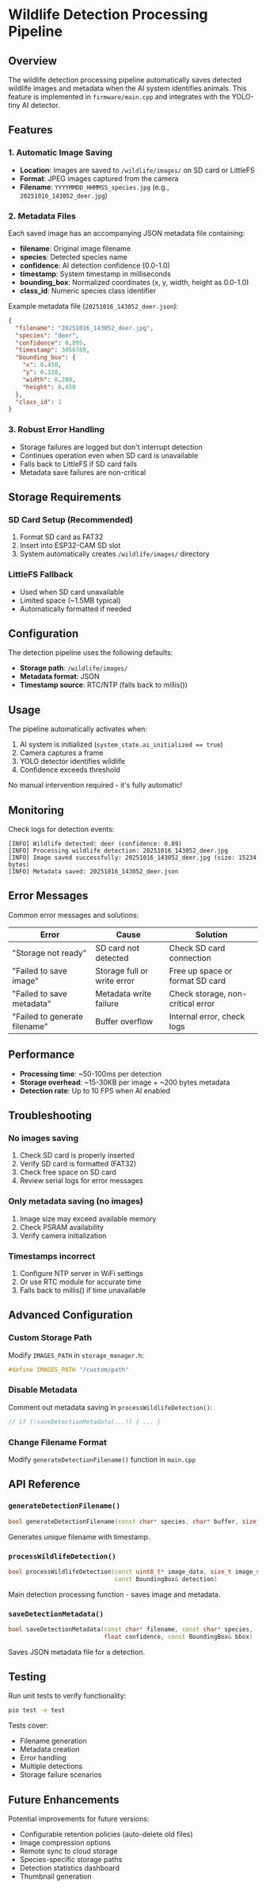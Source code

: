 # Wildlife Detection Processing Pipeline

## Overview
The wildlife detection processing pipeline automatically saves detected wildlife images and metadata when the AI system identifies animals. This feature is implemented in `firmware/main.cpp` and integrates with the YOLO-tiny AI detector.

## Features

### 1. Automatic Image Saving
- **Location**: Images are saved to `/wildlife/images/` on SD card or LittleFS
- **Format**: JPEG images captured from the camera
- **Filename**: `YYYYMMDD_HHMMSS_species.jpg` (e.g., `20251016_143052_deer.jpg`)

### 2. Metadata Files
Each saved image has an accompanying JSON metadata file containing:
- **filename**: Original image filename
- **species**: Detected species name
- **confidence**: AI detection confidence (0.0-1.0)
- **timestamp**: System timestamp in milliseconds
- **bounding_box**: Normalized coordinates (x, y, width, height as 0.0-1.0)
- **class_id**: Numeric species class identifier

Example metadata file (`20251016_143052_deer.json`):
```json
{
  "filename": "20251016_143052_deer.jpg",
  "species": "deer",
  "confidence": 0.895,
  "timestamp": 3456789,
  "bounding_box": {
    "x": 0.450,
    "y": 0.320,
    "width": 0.280,
    "height": 0.450
  },
  "class_id": 1
}
```

### 3. Robust Error Handling
- Storage failures are logged but don't interrupt detection
- Continues operation even when SD card is unavailable
- Falls back to LittleFS if SD card fails
- Metadata save failures are non-critical

## Storage Requirements

### SD Card Setup (Recommended)
1. Format SD card as FAT32
2. Insert into ESP32-CAM SD slot
3. System automatically creates `/wildlife/images/` directory

### LittleFS Fallback
- Used when SD card unavailable
- Limited space (~1.5MB typical)
- Automatically formatted if needed

## Configuration

The detection pipeline uses the following defaults:
- **Storage path**: `/wildlife/images/`
- **Metadata format**: JSON
- **Timestamp source**: RTC/NTP (falls back to millis())

## Usage

The pipeline automatically activates when:
1. AI system is initialized (`system_state.ai_initialized == true`)
2. Camera captures a frame
3. YOLO detector identifies wildlife
4. Confidence exceeds threshold

No manual intervention required - it's fully automatic!

## Monitoring

Check logs for detection events:
```
[INFO] Wildlife detected: deer (confidence: 0.89)
[INFO] Processing wildlife detection: 20251016_143052_deer.jpg
[INFO] Image saved successfully: 20251016_143052_deer.jpg (size: 15234 bytes)
[INFO] Metadata saved: 20251016_143052_deer.json
```

## Error Messages

Common error messages and solutions:

| Error | Cause | Solution |
|-------|-------|----------|
| "Storage not ready" | SD card not detected | Check SD card connection |
| "Failed to save image" | Storage full or write error | Free up space or format SD card |
| "Failed to save metadata" | Metadata write failure | Check storage, non-critical error |
| "Failed to generate filename" | Buffer overflow | Internal error, check logs |

## Performance

- **Processing time**: ~50-100ms per detection
- **Storage overhead**: ~15-30KB per image + ~200 bytes metadata
- **Detection rate**: Up to 10 FPS when AI enabled

## Troubleshooting

### No images saving
1. Check SD card is properly inserted
2. Verify SD card is formatted (FAT32)
3. Check free space on SD card
4. Review serial logs for error messages

### Only metadata saving (no images)
1. Image size may exceed available memory
2. Check PSRAM availability
3. Verify camera initialization

### Timestamps incorrect
1. Configure NTP server in WiFi settings
2. Or use RTC module for accurate time
3. Falls back to millis() if time unavailable

## Advanced Configuration

### Custom Storage Path
Modify `IMAGES_PATH` in `storage_manager.h`:
```cpp
#define IMAGES_PATH "/custom/path"
```

### Disable Metadata
Comment out metadata saving in `processWildlifeDetection()`:
```cpp
// if (!saveDetectionMetadata(...)) { ... }
```

### Change Filename Format
Modify `generateDetectionFilename()` function in `main.cpp`

## API Reference

### `generateDetectionFilename()`
```cpp
bool generateDetectionFilename(const char* species, char* buffer, size_t buffer_size)
```
Generates unique filename with timestamp.

### `processWildlifeDetection()`
```cpp
bool processWildlifeDetection(const uint8_t* image_data, size_t image_size, 
                              const BoundingBox& detection)
```
Main detection processing function - saves image and metadata.

### `saveDetectionMetadata()`
```cpp
bool saveDetectionMetadata(const char* filename, const char* species, 
                           float confidence, const BoundingBox& bbox)
```
Saves JSON metadata file for a detection.

## Testing

Run unit tests to verify functionality:
```bash
pio test -e test
```

Tests cover:
- Filename generation
- Metadata creation
- Error handling
- Multiple detections
- Storage failure scenarios

## Future Enhancements

Potential improvements for future versions:
- Configurable retention policies (auto-delete old files)
- Image compression options
- Remote sync to cloud storage
- Species-specific storage paths
- Detection statistics dashboard
- Thumbnail generation
